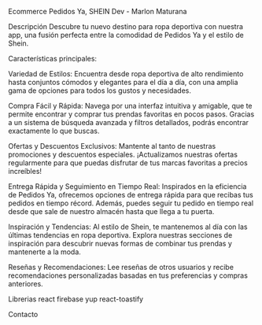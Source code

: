 Ecommerce Pedidos Ya, SHEIN
Dev - Marlon Maturana
   
Descripción
Descubre tu nuevo destino para ropa deportiva con nuestra app, una fusión perfecta entre la comodidad de Pedidos Ya y el estilo de Shein.

Características principales:

Variedad de Estilos: Encuentra desde ropa deportiva de alto rendimiento hasta conjuntos cómodos y elegantes para el día a día, con una amplia gama de opciones para todos los gustos y necesidades.

Compra Fácil y Rápida: Navega por una interfaz intuitiva y amigable, que te permite encontrar y comprar tus prendas favoritas en pocos pasos. Gracias a un sistema de búsqueda avanzada y filtros detallados, podrás encontrar exactamente lo que buscas.

Ofertas y Descuentos Exclusivos: Mantente al tanto de nuestras promociones y descuentos especiales. ¡Actualizamos nuestras ofertas regularmente para que puedas disfrutar de tus marcas favoritas a precios increíbles!

Entrega Rápida y Seguimiento en Tiempo Real: Inspirados en la eficiencia de Pedidos Ya, ofrecemos opciones de entrega rápida para que recibas tus pedidos en tiempo récord. Además, puedes seguir tu pedido en tiempo real desde que sale de nuestro almacén hasta que llega a tu puerta.

Inspiración y Tendencias: Al estilo de Shein, te mantenemos al día con las últimas tendencias en ropa deportiva. Explora nuestras secciones de inspiración para descubrir nuevas formas de combinar tus prendas y mantenerte a la moda.

Reseñas y Recomendaciones: Lee reseñas de otros usuarios y recibe recomendaciones personalizadas basadas en tus preferencias y compras anteriores.

Librerias
react firebase yup react-toastify

Contacto